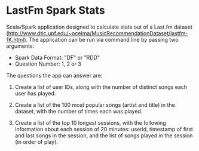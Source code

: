 # LastFm Spark Stats

Scala/Spark application designed to calculate stats out of a Last.fm dataset (http://www.dtic.upf.edu/~ocelma/MusicRecommendationDataset/lastfm-1K.html).
The application can be run via command line by passing two arguments:

* Spark Data Format: "DF" or "RDD"
* Question Number: 1, 2 or 3

The questions the app can answer are:

1) Create a list of user IDs, along with the number of distinct songs each user has played.

2) Create a list of the 100 most popular songs (artist and title) in the dataset, with the number of times each was played.

3) Create a list of the top 10 longest sessions, with the following information about each session of 20 minutes: userid, timestamp of first and last songs in the session, and the list of songs played in the session (in order of play).
